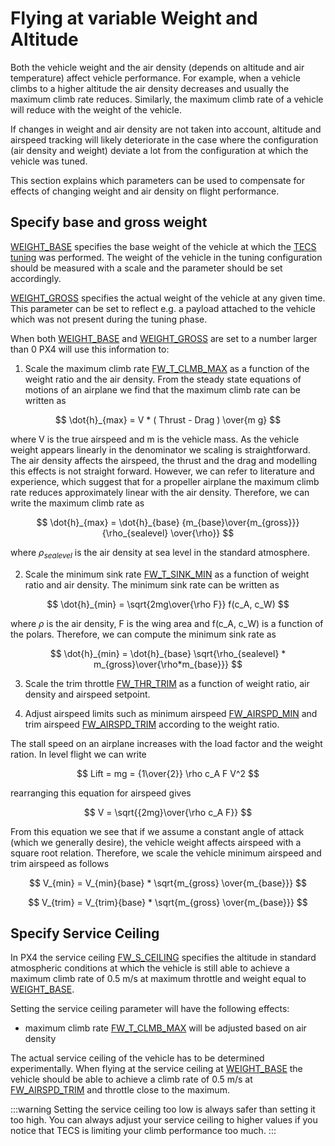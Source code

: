 # Flying at variable Weight and Altitude
Both the vehicle weight and the air density (depends on altitude and air temperature) affect vehicle performance. For example, when a vehicle climbs to a higher altitude the air density decreases and usually the maximum climb rate reduces.
Similarly, the maximum climb rate of a vehicle will reduce with the weight of the vehicle.

If changes in weight and air density are not taken into account, altitude and airspeed tracking will likely deteriorate in the case where the configuration (air density and weight) deviate a lot from the configuration at which the vehicle was tuned.

This section explains which parameters can be used to compensate for effects of changing weight and air density on flight performance.

## Specify base and gross weight
[WEIGHT_BASE](../advanced_config/parameter_reference.md#WEIGHT_BASE) specifies the base weight of the vehicle at which the [TECS tuning](position_tuning_guide_fixedwing.md#tecs-tuning-altitude-and-airspeed) was performed. The weight of the vehicle in the tuning configuration should be measured with a scale and the parameter should be set accordingly.

[WEIGHT_GROSS](../advanced_config/parameter_reference.md#WEIGHT_BASE) specifies the actual weight of the vehicle at any given time. This parameter can be set to reflect e.g. a payload attached to the vehicle which was not present during the tuning phase.

When both [WEIGHT_BASE](../advanced_config/parameter_reference.md#WEIGHT_BASE) and [WEIGHT_GROSS](../advanced_config/parameter_reference.md#WEIGHT_GROSS) are set to a number larger than 0 PX4 will use this information to:

1. Scale the maximum climb rate [FW_T_CLMB_MAX](../advanced_config/parameter_reference.md#FW_T_CLMB_MAX) as a function of the weight ratio and the air density.
From the steady state equations of motions of an airplane we find that the maximum climb rate can be written as

$$ \dot{h}_{max} = V * ( Thrust - Drag ) \over{m  g}  $$

where V is the true airspeed and m is the vehicle mass. As the vehicle weight appears linearly in the denominator we scaling is straightforward. The air density affects the airspeed, the thrust and the drag and modelling this effects is not straight forward. However, we can refer to literature and experience, which suggest that for a propeller airplane the maximum climb rate reduces approximately linear with the air density. Therefore, we can write the maximum climb rate as


$$ \dot{h}_{max} = \dot{h}_{base} {m_{base}\over{m_{gross}}} {\rho_{sealevel} \over{\rho}} $$

where $\rho_{sealevel}$ is the air density at sea level in the standard atmosphere.


2. Scale the minimum sink rate [FW_T_SINK_MIN](../advanced_config/parameter_reference.md#FW_T_SINK_MIN) as a function of weight ratio and air density.
The minimum sink rate can be written as

$$ \dot{h}_{min} = \sqrt{2mg\over{\rho F}} f(c_A, c_W)  $$

where $\rho$ is the air density, F is the wing area and f(c_A, c_W) is a function of the polars.
Therefore, we can compute the minimum sink rate as

$$ \dot{h}_{min} = \dot{h}_{base}  \sqrt{\rho_{sealevel} * m_{gross}\over{\rho*m_{base}}}  $$

3. Scale the trim throttle [FW_THR_TRIM](../advanced_config/parameter_reference.md#FW_THR_TRIM) as a function of weight ratio, air density and airspeed setpoint.


4. Adjust airspeed limits such as minimum airspeed [FW_AIRSPD_MIN](../advanced_config/parameter_reference.md#FW_AIRSPD_MIN) and trim airspeed [FW_AIRSPD_TRIM](../advanced_config/parameter_reference.md#FW_AIRSPD_TRIM) according to the weight ratio.

The stall speed on an airplane increases with the load factor and the weight ration. In level flight we can write

$$ Lift = mg = {1\over{2}} \rho c_A F V^2 $$

rearranging this equation for airspeed gives

$$ V = \sqrt{{2mg}\over{\rho c_A F}}  $$

From this equation we see that if we assume a constant angle of attack (which we generally desire), the vehicle weight affects airspeed with a square root relation.
Therefore, we scale the vehicle minimum airspeed and trim airspeed as follows

$$ V_{min} = V_{min}{base} * \sqrt{m_{gross} \over{m_{base}}}  $$

$$ V_{trim} = V_{trim}{base} * \sqrt{m_{gross} \over{m_{base}}}  $$


## Specify Service Ceiling
In PX4 the service ceiling [FW_S_CEILING](../advanced_config/parameter_reference.md#FW_S_CEILING) specifies the altitude in standard atmospheric conditions at which the vehicle is still able to achieve a maximum climb rate of 0.5 m/s at maximum throttle and weight equal to [WEIGHT_BASE](../advanced_config/parameter_reference.md#WEIGHT_BASE).

Setting the service ceiling parameter will have the following effects:
- maximum climb rate [FW_T_CLMB_MAX](../advanced_config/parameter_reference.md#FW_T_CLMB_MAX) will be adjusted based on air density

The actual service ceiling of the vehicle has to be determined experimentally. When flying at the service ceiling at [WEIGHT_BASE](../advanced_config/parameter_reference.md#WEIGHT_BASE) the vehicle should be able to achieve a climb rate of 0.5 m/s at [FW_AIRSPD_TRIM](../advanced_config/parameter_reference.md#FW_AIRSPD_TRIM) and throttle close to the maximum.

:::warning
Setting the service ceiling too low is always safer than setting it too high. You can always adjust your service ceiling to higher values if you notice that TECS is limiting your climb performance too much.
:::







